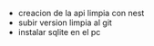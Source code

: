 <ul>
	<li>creacion de la api limpia con nest</li>
	<li>subir version limpia al git</li>
	<li>instalar sqlite en el pc</li>
</ul>


